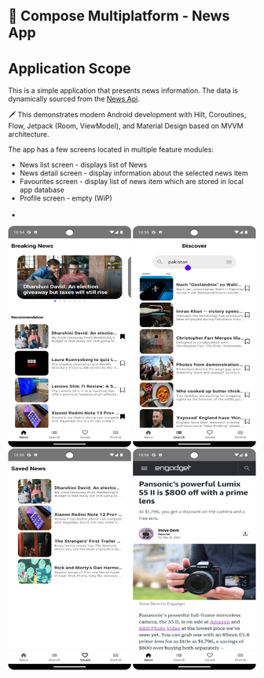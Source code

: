 # 💎 Compose Multiplatform - News App


# Application Scope
This is a simple application that presents news information. The data is dynamically sourced from the [News Api](https://newsapi.org/).

🗡️ This demonstrates modern Android development with Hilt, Coroutines, Flow, Jetpack (Room, ViewModel), and Material Design based on MVVM architecture.

The app has a few screens located in multiple feature modules:

- News list screen - displays list of News
- News detail screen - display information about the selected news item
- Favourites screen - display list of news item which are stored in local app database
- Profile screen - empty (WiP)
  <br/><br/>
- 
<p>
  <img src="misc/image/1.png" width="250" height="450"  alt=""/>
  <img src="misc/image/2.png" width="250" height="450"  alt=""/>
  <img src="misc/image/3.png" width="250" height="450"  alt=""/>
  <img src="misc/image/4.png" width="250" height="450"  alt=""/>
</p>